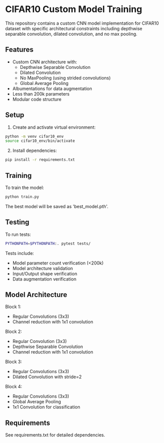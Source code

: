# CIFAR10 Custom Model Training

This repository contains a custom CNN model implementation for CIFAR10 dataset with specific architectural constraints including depthwise separable convolution, dilated convolution, and no max pooling.

## Features

- Custom CNN architecture with:
  - Depthwise Separable Convolution
  - Dilated Convolution
  - No MaxPooling (using strided convolutions)
  - Global Average Pooling
- Albumentations for data augmentation
- Less than 200k parameters
- Modular code structure

## Setup

1. Create and activate virtual environment:

```bash
python -m venv cifar10_env
source cifar10_env/bin/activate
```

2. Install dependencies:

```bash
pip install -r requirements.txt
```

## Training

To train the model:

```bash
python train.py
```

The best model will be saved as 'best_model.pth'.

## Testing

To run tests:

```bash
PYTHONPATH=$PYTHONPATH:. pytest tests/
```

Tests include:
- Model parameter count verification (<200k)
- Model architecture validation
- Input/Output shape verification
- Data augmentation verification

## Model Architecture

Block 1:
- Regular Convolutions (3x3)
- Channel reduction with 1x1 convolution

Block 2:
- Regular Convolution (3x3)
- Depthwise Separable Convolution
- Channel reduction with 1x1 convolution

Block 3:
- Regular Convolutions (3x3)
- Dilated Convolution with stride=2

Block 4:
- Regular Convolutions (3x3)
- Global Average Pooling
- 1x1 Convolution for classification

## Requirements

See requirements.txt for detailed dependencies.
